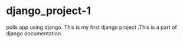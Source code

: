 # django_project-1
polls app using django.
This is my first django project .This is a part of django documentation.
